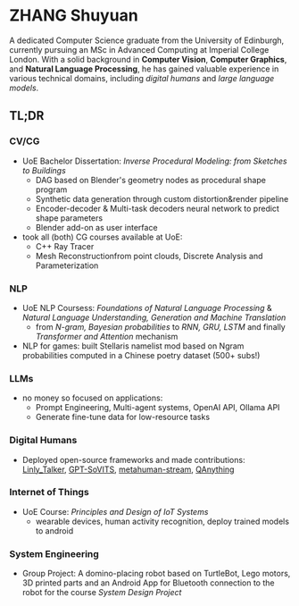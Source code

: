 # ZHANG Shuyuan
A dedicated Computer Science graduate from the University of Edinburgh, currently pursuing an MSc in Advanced Computing at Imperial College London. With a solid background in **Computer Vision**, **Computer Graphics**, and **Natural Language Processing**, he has gained valuable experience in various technical domains, including *digital humans* and *large language models*.

## TL;DR
### CV/CG
- UoE Bachelor Dissertation: *Inverse Procedural Modeling: from Sketches to Buildings*
    - DAG based on Blender's geometry nodes as procedural shape program
    - Synthetic data generation through custom distortion&render pipeline
    - Encoder-decoder & Multi-task decoders neural network to predict shape parameters
    - Blender add-on as user interface
- took all (both) CG courses available at UoE: 
    - C++ Ray Tracer
    - Mesh Reconstructionfrom point clouds, Discrete Analysis and Parameterization

### NLP
- UoE NLP Coursess: *Foundations of Natural Language Processing* & *Natural Language Understanding, Generation and Machine Translation*
    - from *N-gram, Bayesian probabilities* to *RNN, GRU, LSTM* and finally *Transformer and Attention* mechanism
- NLP for games: built Stellaris namelist mod based on Ngram probabilities computed in a Chinese poetry dataset (500+ subs!)

### LLMs
- no money so focused on applications: 
    - Prompt Engineering, Multi-agent systems, OpenAI API, Ollama API
    - Generate fine-tune data for low-resource tasks

### Digital Humans
- Deployed open-source frameworks and made contributions: [Linly_Talker](https://github.com/Kedreamix/Linly-Talker), [GPT-SoVITS](https://github.com/RVC-Boss/GPT-SoVITS), [metahuman-stream](https://github.com/lipku/metahuman-stream), [QAnything](https://github.com/netease-youdao/QAnything)

### Internet of Things
- UoE Course: *Principles and Design of IoT Systems*
    - wearable devices, human activity recognition, deploy trained models to android

### System Engineering
- Group Project: A domino-placing robot based on TurtleBot, Lego motors, 3D printed parts and an Android App for Bluetooth connection to the robot for the course *System Design Project*
